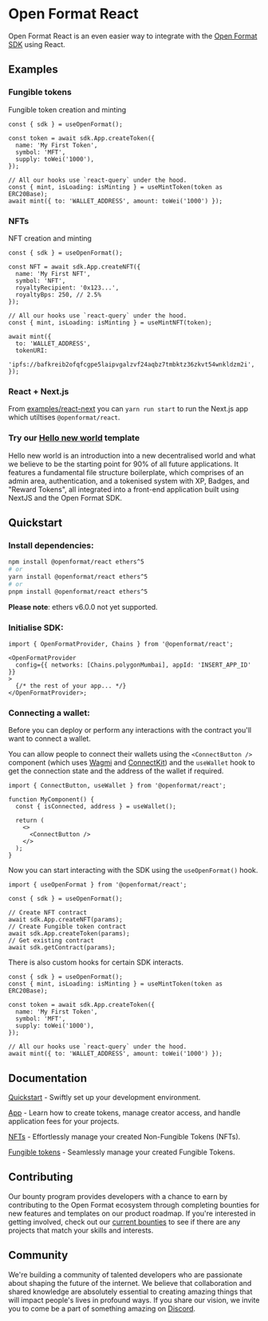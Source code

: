 # Open Format React

Open Format React is an even easier way to integrate with the [Open Format SDK](https://www.github.com/js/packages/sdk) using React.

## Examples

### Fungible tokens

Fungible token creation and minting

```tsx
const { sdk } = useOpenFormat();

const token = await sdk.App.createToken({
  name: 'My First Token',
  symbol: 'MFT',
  supply: toWei('1000'),
});

// All our hooks use `react-query` under the hood.
const { mint, isLoading: isMinting } = useMintToken(token as ERC20Base);
await mint({ to: 'WALLET_ADDRESS', amount: toWei('1000') });
```

### NFTs

NFT creation and minting

```tsx
const { sdk } = useOpenFormat();

const NFT = await sdk.App.createNFT({
  name: 'My First NFT',
  symbol: 'NFT',
  royaltyRecipient: '0x123...',
  royaltyBps: 250, // 2.5%
});

// All our hooks use `react-query` under the hood.
const { mint, isLoading: isMinting } = useMintNFT(token);

await mint({
  to: 'WALLET_ADDRESS',
  tokenURI:
    'ipfs://bafkreib2ofqfcgpe5laipvgalzvf24aqbz7tmbktz36zkvt54wnkldzm2i',
});
```

### React + Next.js

From [examples/react-next](examples/react-next/) you can `yarn run start` to run the Next.js app which utiltises `@openformat/react`.

### Try our [Hello new world](https://github.com/open-format/hello-world) template

Hello new world is an introduction into a new decentralised world and what we believe to be the starting point for 90% of all future applications. It features a fundamental file structure boilerplate, which comprises of an admin area, authentication, and a tokenised system with XP, Badges, and "Reward Tokens", all integrated into a front-end application built using NextJS and the Open Format SDK.

## Quickstart

### Install dependencies:

```bash
npm install @openformat/react ethers^5
# or
yarn install @openformat/react ethers^5
# or
pnpm install @openformat/react ethers^5
```

**Please note**: ethers v6.0.0 not yet supported.

### Initialise SDK:

```tsx
import { OpenFormatProvider, Chains } from '@openformat/react';

<OpenFormatProvider
  config={{ networks: [Chains.polygonMumbai], appId: 'INSERT_APP_ID' }}
>
  {/* the rest of your app... */}
</OpenFormatProvider>;
```

### Connecting a wallet:

Before you can deploy or perform any interactions with the contract you'll want to connect a wallet.

You can allow people to connect their wallets using the `<ConnectButton />` component (which uses [Wagmi](https://wagmi.sh/) and [ConnectKit](https://docs.family.co/connectkit)) and the `useWallet` hook to get the connection state and the address of the wallet if required.

```tsx
import { ConnectButton, useWallet } from '@openformat/react';

function MyComponent() {
  const { isConnected, address } = useWallet();

  return (
    <>
      <ConnectButton />
    </>
  );
}
```

Now you can start interacting with the SDK using the `useOpenFormat()` hook.

```tsx
import { useOpenFormat } from '@openformat/react';

const { sdk } = useOpenFormat();

// Create NFT contract
await sdk.App.createNFT(params);
// Create Fungible token contract
await sdk.App.createToken(params);
// Get existing contract
await sdk.getContract(params);
```

There is also custom hooks for certain SDK interacts.

```tsx
const { sdk } = useOpenFormat();
const { mint, isLoading: isMinting } = useMintToken(token as ERC20Base);

const token = await sdk.App.createToken({
  name: 'My First Token',
  symbol: 'MFT',
  supply: toWei('1000'),
});

// All our hooks use `react-query` under the hood.
await mint({ to: 'WALLET_ADDRESS', amount: toWei('1000') });
```

## Documentation

[Quickstart](https://docs.openformat.tech/quickstart/react) - Swiftly set up your development environment.

[App](https://docs.openformat.tech/react/App/createNFT) - Learn how to create tokens, manage creator access, and handle application fees for your projects.

[NFTs](https://docs.openformat.tech/react/ERC721/useMintNFT) - Effortlessly manage your created Non-Fungible Tokens (NFTs).

[Fungible tokens](https://docs.openformat.tech/react/ERC20/useMintToken) - Seamlessly manage your created Fungible Tokens.

## Contributing

Our bounty program provides developers with a chance to earn by contributing to the Open Format ecosystem through completing bounties for new features and templates on our product roadmap. If you're interested in getting involved, check out our [current bounties](https://github.com/orgs/open-format/projects) to see if there are any projects that match your skills and interests.

## Community

We're building a community of talented developers who are passionate about shaping the future of the internet. We believe that collaboration and shared knowledge are absolutely essential to creating amazing things that will impact people's lives in profound ways. If you share our vision, we invite you to come be a part of something amazing on [Discord](https://discord.gg/BgkbC7Dkuf).
